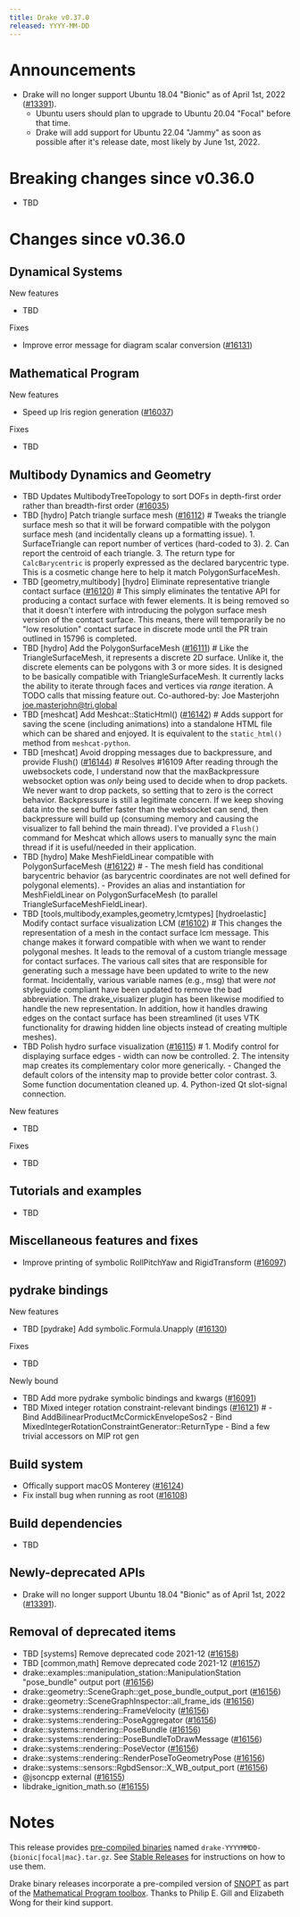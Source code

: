 ```yaml
---
title: Drake v0.37.0
released: YYYY-MM-DD
---
```


# Announcements

* Drake will no longer support Ubuntu 18.04 "Bionic" as of April 1st, 2022
  ([#13391][_#13391]).
  * Ubuntu users should plan to upgrade to Ubuntu 20.04 "Focal" before that
    time.
  * Drake will add support for Ubuntu 22.04 "Jammy" as soon as possible
    after it's release date, most likely by June 1st, 2022.

# Breaking changes since v0.36.0

* TBD

# Changes since v0.36.0

## Dynamical Systems

<!-- <relnotes for systems go here> -->

New features

* TBD

Fixes

* Improve error message for diagram scalar conversion ([#16131][_#16131])

## Mathematical Program

<!-- <relnotes for solvers go here> -->

New features

* Speed up Iris region generation ([#16037][_#16037])

Fixes

* TBD

## Multibody Dynamics and Geometry

<!-- <relnotes for geometry,multibody go here> -->

* TBD Updates MultibodyTreeTopology to sort DOFs in depth-first order rather than breadth-first order ([#16035][_#16035])
* TBD [hydro] Patch triangle surface mesh ([#16112][_#16112])  # Tweaks the triangle surface mesh so that it will be forward compatible with the polygon surface mesh (and incidentally cleans up a formatting issue). 1. SurfaceTriangle can report number of vertices (hard-coded to 3). 2. Can report the centroid of each triangle. 3. The return type for `CalcBarycentric` is properly expressed as the declared barycentric type. This is a cosmetic change here to help it match PolygonSurfaceMesh.
* TBD [geometry,multibody] [hydro] Eliminate representative triangle contact surface ([#16120][_#16120])  # This simply eliminates the tentative API for producing a contact surface with fewer elements. It is being removed so that it doesn't interfere with introducing the polygon surface mesh version of the contact surface. This means, there will temporarily be no "low resolution" contact surface in discrete mode until the PR train outlined in 15796 is completed.
* TBD [hydro] Add the PolygonSurfaceMesh ([#16111][_#16111])  # Like the TriangleSurfaceMesh, it represents a discrete 2D surface. Unlike it, the discrete elements can be polygons with 3 or more sides. It is designed to be basically compatible with TriangleSurfaceMesh. It currently lacks the ability to iterate through faces and vertices via *range* iteration. A TODO calls that missing feature out. Co-authored-by: Joe Masterjohn <joe.masterjohn@tri.global>
* TBD [meshcat] Add Meshcat::StaticHtml() ([#16142][_#16142])  # Adds support for saving the scene (including animations) into a standalone HTML file which can be shared and enjoyed.  It is equivalent to the `static_html()` method from `meshcat-python`.
* TBD [meshcat] Avoid dropping messages due to backpressure, and provide Flush() ([#16144][_#16144])  # Resolves #16109 After reading through the uwebsockets code, I understand now that the maxBackpressure websocket option was *only* being used to decide when to drop packets.  We never want to drop packets, so setting that to zero is the correct behavior. Backpressure is still a legitimate concern.  If we keep shoving data into the send buffer faster than the websocket can send, then backpressure will build up (consuming memory and causing the visualizer to fall behind the main thread).  I've provided a `Flush()` command for Meshcat which allows users to manually sync the main thread if it is useful/needed in their application.
* TBD [hydro] Make MeshFieldLinear compatible with PolygonSurfaceMesh ([#16122][_#16122])  # - The mesh field has conditional barycentric behavior (as barycentric coordinates are not well defined for polygonal elements). - Provides an alias and instantiation for MeshFieldLinear on PolygonSurfaceMesh (to parallel TriangleSurfaceMeshFieldLinear).
* TBD [tools,multibody,examples,geometry,lcmtypes] [hydroelastic] Modify contact surface visualization LCM ([#16102][_#16102])  # This changes the representation of a mesh in the contact surface lcm message. This change makes it forward compatible with when we want to render polygonal meshes. It leads to the removal of a custom triangle message for contact surfaces. The various call sites that are responsible for generating such a message have been updated to write to the new format. Incidentally, various variable names (e.g., msg) that were *not* styleguide compliant have been updated to remove the bad abbreviation. The drake_visualizer plugin has been likewise modified to handle the new representation. In addition, how it handles drawing edges on the contact surface has been streamlined (it uses VTK functionality for drawing hidden line objects instead of creating multiple meshes).
* TBD Polish hydro surface visualization ([#16115][_#16115])  # 1. Modify control for displaying surface edges - width can now be controlled. 2. The intensity map creates its complementary color more generically. - Changed the default colors of the intensity map to provide better color contrast. 3. Some function documentation cleaned up. 4. Python-ized Qt slot-signal connection.

New features

* TBD

Fixes

* TBD

## Tutorials and examples

<!-- <relnotes for examples,tutorials go here> -->

* TBD

## Miscellaneous features and fixes

<!-- <relnotes for common,math,lcm,lcmtypes,manipulation,perception go here> -->

* Improve printing of symbolic RollPitchYaw and RigidTransform ([#16097][_#16097])

## pydrake bindings

<!-- <relnotes for bindings go here> -->

New features

* TBD [pydrake] Add symbolic.Formula.Unapply ([#16130][_#16130])

Fixes

* TBD

Newly bound

* TBD Add more pydrake symbolic bindings and kwargs ([#16091][_#16091])
* TBD Mixed integer rotation constraint-relevant bindings ([#16121][_#16121])  # - Bind AddBilinearProductMcCormickEnvelopeSos2 - Bind MixedIntegerRotationConstraintGenerator::ReturnType - Bind a few trivial accessors on MIP rot gen

## Build system

<!-- <relnotes for cmake,doc,setup,third_party,tools go here> -->

* Offically support macOS Monterey ([#16124][_#16124])
* Fix install bug when running as root ([#16108][_#16108])

## Build dependencies

<!-- Manually relocate any "Upgrade foo_external to latest" lines to here, -->
<!-- and then sort them alphabetically. -->

* TBD

## Newly-deprecated APIs

* Drake will no longer support Ubuntu 18.04 "Bionic" as of April 1st, 2022 ([#13391][_#13391]).

## Removal of deprecated items

* TBD [systems] Remove deprecated code 2021-12 ([#16158][_#16158])
* TBD [common,math] Remove deprecated code 2021-12 ([#16157][_#16157])
* drake::examples::manipulation_station::ManipulationStation "pose_bundle" output port ([#16156][_#16156])
* drake::geometry::SceneGraph::get_pose_bundle_output_port ([#16156][_#16156])
* drake::geometry::SceneGraphInspector::all_frame_ids ([#16156][_#16156])
* drake::systems::rendering::FrameVelocity ([#16156][_#16156])
* drake::systems::rendering::PoseAggregator ([#16156][_#16156])
* drake::systems::rendering::PoseBundle ([#16156][_#16156])
* drake::systems::rendering::PoseBundleToDrawMessage ([#16156][_#16156])
* drake::systems::rendering::PoseVector ([#16156][_#16156])
* drake::systems::rendering::RenderPoseToGeometryPose ([#16156][_#16156])
* drake::systems::sensors::RgbdSensor::X_WB_output_port ([#16156][_#16156])
* @jsoncpp external ([#16155][_#16155])
* libdrake_ignition_math.so ([#16155][_#16155])

# Notes

This release provides [pre-compiled binaries](https://github.com/RobotLocomotion/drake/releases/tag/v0.37.0) named
``drake-YYYYMMDD-{bionic|focal|mac}.tar.gz``. See [Stable Releases](/from_binary.html#stable-releases) for instructions on how to use them.

Drake binary releases incorporate a pre-compiled version of [SNOPT](https://ccom.ucsd.edu/~optimizers/solvers/snopt/) as part of the
[Mathematical Program toolbox](https://drake.mit.edu/doxygen_cxx/group__solvers.html). Thanks to
Philip E. Gill and Elizabeth Wong for their kind support.

<!-- <begin issue links> -->
[_#13391]: https://github.com/RobotLocomotion/drake/pull/13391
[_#16035]: https://github.com/RobotLocomotion/drake/pull/16035
[_#16037]: https://github.com/RobotLocomotion/drake/pull/16037
[_#16091]: https://github.com/RobotLocomotion/drake/pull/16091
[_#16097]: https://github.com/RobotLocomotion/drake/pull/16097
[_#16102]: https://github.com/RobotLocomotion/drake/pull/16102
[_#16108]: https://github.com/RobotLocomotion/drake/pull/16108
[_#16111]: https://github.com/RobotLocomotion/drake/pull/16111
[_#16112]: https://github.com/RobotLocomotion/drake/pull/16112
[_#16115]: https://github.com/RobotLocomotion/drake/pull/16115
[_#16120]: https://github.com/RobotLocomotion/drake/pull/16120
[_#16121]: https://github.com/RobotLocomotion/drake/pull/16121
[_#16122]: https://github.com/RobotLocomotion/drake/pull/16122
[_#16124]: https://github.com/RobotLocomotion/drake/pull/16124
[_#16130]: https://github.com/RobotLocomotion/drake/pull/16130
[_#16131]: https://github.com/RobotLocomotion/drake/pull/16131
[_#16142]: https://github.com/RobotLocomotion/drake/pull/16142
[_#16144]: https://github.com/RobotLocomotion/drake/pull/16144
[_#16155]: https://github.com/RobotLocomotion/drake/pull/16155
[_#16156]: https://github.com/RobotLocomotion/drake/pull/16156
[_#16157]: https://github.com/RobotLocomotion/drake/pull/16157
[_#16158]: https://github.com/RobotLocomotion/drake/pull/16158
<!-- <end issue links> -->

<!--
  Current oldest_commit ab9b236d0dba0d87ddd25fc3c1ede143024a8c55 (exclusive).
  Current newest_commit 5341f2306584cd60655fecf7db33bc105b878002 (inclusive).
-->
